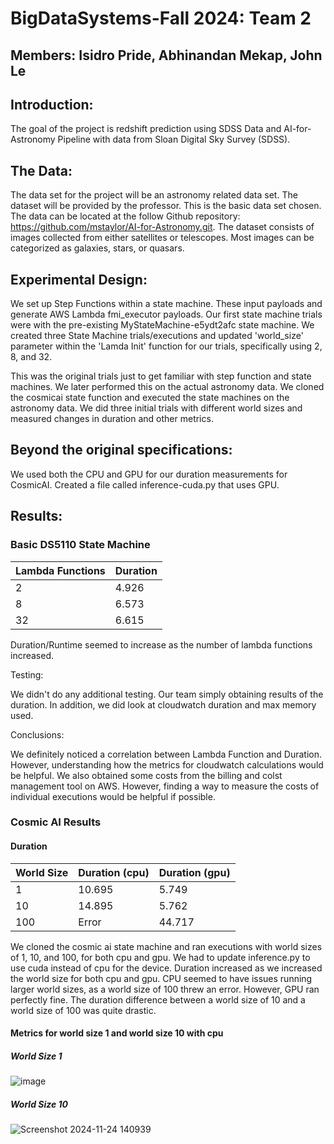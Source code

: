 # BigDataSystems-Fall 2024: Team 2

## Members: Isidro Pride, Abhinandan Mekap, John Le

## Introduction:
The goal of the project is redshift prediction using SDSS Data and AI-for-Astronomy Pipeline with data from Sloan Digital Sky Survey (SDSS).

## The Data: 
The data set for the project will be an astronomy related data set. The dataset will be provided by the professor. This is the basic data set chosen. The data can be located at the follow Github repository: https://github.com/mstaylor/AI-for-Astronomy.git. The dataset consists of images collected from either satellites or telescopes. Most images can be categorized as galaxies, stars, or quasars.  

## Experimental Design: 
We set up Step Functions within a state machine. These input payloads and generate AWS Lambda fmi_executor payloads. Our first state machine trials were with the pre-existing MyStateMachine-e5ydt2afc state machine.
We created three State Machine trials/executions​ and updated 'world_size' parameter within the 'Lamda Init' function for our trials, specifically using 2, 8, and 32​.

This was the original trials just to get familiar with step function and state machines. We later performed this on the actual astronomy data. We cloned the cosmicai state function and executed the state machines on the astronomy data. We did three initial trials with different world sizes and measured changes in duration and other metrics.


## Beyond the original specifications:
We used both the CPU and GPU for our duration measurements for CosmicAI. Created a file called inference-cuda.py that uses GPU.

## Results:

### Basic DS5110 State Machine
Lambda Functions    |  Duration
--------------------|------------
2                   |  4.926
8                   |  6.573
32                  |  6.615

Duration/Runtime seemed to increase as the number of lambda functions increased.

Testing: 

We didn't do any additional testing. Our team simply obtaining results of the duration. In addition, we did look at cloudwatch duration and max memory used. 

Conclusions: 

We definitely noticed a correlation between Lambda Function and Duration. However, understanding how the metrics for cloudwatch calculations would be helpful. We also obtained some costs from the billing and colst management tool on AWS. However, finding a way to measure the costs of individual executions would be helpful if possible.

### Cosmic AI Results
#### Duration
World Size       |  Duration (cpu)  |  Duration (gpu)
-----------------|------------------|-----------------
1                |  10.695          |  5.749
10               |  14.895          |  5.762
100              |  Error           |  44.717

We cloned the cosmic ai state machine and ran executions with world sizes of 1, 10, and 100, for both cpu and gpu. We had to update inference.py to use cuda instead of cpu for the device. Duration increased as we increased the world size for both cpu and gpu. CPU seemed to have issues running larger world sizes, as a world size of 100 threw an error. However, GPU ran perfectly fine. The duration difference between a world size of 10 and a world size of 100 was quite drastic.

#### Metrics for world size 1 and world size 10 with cpu
##### World Size 1
![image](https://github.com/user-attachments/assets/016dfbc4-0486-4d9c-bcc9-ae8a86fd1f1f)
##### World Size 10
![Screenshot 2024-11-24 140939](https://github.com/user-attachments/assets/c22e8bf0-31c8-4f92-89b4-dafc40f2854a)

